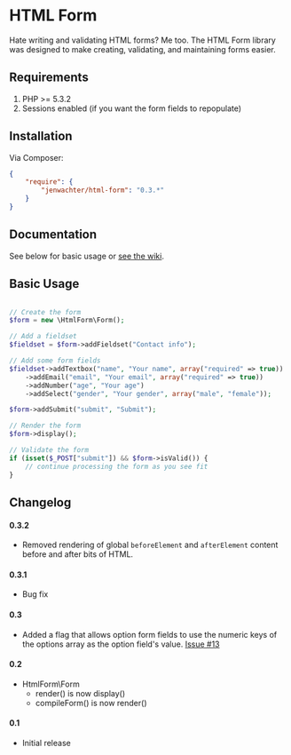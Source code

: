 # HTML Form

Hate writing and validating HTML forms? Me too. The HTML Form library was designed to make creating, validating, and maintaining forms easier.



## Requirements

1. PHP >= 5.3.2
1. Sessions enabled (if you want the form fields to repopulate)



## Installation

Via Composer:
```json
{
    "require": {
        "jenwachter/html-form": "0.3.*"
    }
}
```



## Documentation

See below for basic usage or [see the wiki](https://github.com/jenwachter/html-form/wiki).



## Basic Usage

```php

// Create the form
$form = new \HtmlForm\Form();

// Add a fieldset
$fieldset = $form->addFieldset("Contact info");

// Add some form fields
$fieldset->addTextbox("name", "Your name", array("required" => true))
	->addEmail("email", "Your email", array("required" => true))
	->addNumber("age", "Your age")
	->addSelect("gender", "Your gender", array("male", "female"));

$form->addSubmit("submit", "Submit");

// Render the form
$form->display();

// Validate the form
if (isset($_POST["submit"]) && $form->isValid()) {
    // continue processing the form as you see fit
}
```



## Changelog


#### 0.3.2

* Removed rendering of global `beforeElement` and `afterElement` content before and after bits of HTML.

#### 0.3.1

* Bug fix

#### 0.3

* Added a flag that allows option form fields to use the numeric keys of the options array as the option field's value. [Issue #13](https://github.com/jenwachter/html-form/issues/13)

#### 0.2

* HtmlForm\Form
    * render() is now display()
    * compileForm() is now render()

#### 0.1

* Initial release
